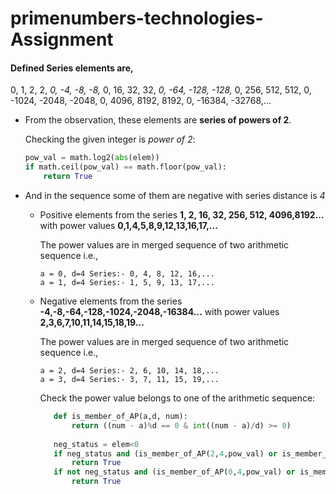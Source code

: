 # primenumbers-technologies-Assignment

#### Defined Series elements are,
  0, 1, 2, 2, *0, -4, -8, -8,* 0, 16, 32, 32, *0, -64, -128, -128,* 0, 256, 512, 512, 0, -1024, -2048, -2048, 0, 4096, 8192, 8192, 0, -16384, -32768,...
* From the observation, these elements are **series of powers of 2**.
 
  Checking the given integer is *power of 2*:
  ```python
  pow_val = math.log2(abs(elem))
  if math.ceil(pow_val) == math.floor(pow_val):
      return True
  ```
* And in the sequence some of them are negative with series distance is *4*
  
  * Positive elements from the series **1, 2, 16, 32, 256, 512, 4096,8192...** with power values **0,1,4,5,8,9,12,13,16,17,...**
    
    The power values are in merged sequence of two arithmetic sequence i.e.,
    ```
    a = 0, d=4 Series:- 0, 4, 8, 12, 16,...
    a = 1, d=4 Series:- 1, 5, 9, 13, 17,...
    ```
  
  * Negative elements from the series **-4,-8,-64,-128,-1024,-2048,-16384...** with power values **2,3,6,7,10,11,14,15,18,19...**

    The power values are in merged sequence of two arithmetic sequence i.e.,
    ```
    a = 2, d=4 Series:- 2, 6, 10, 14, 18,...
    a = 3, d=4 Series:- 3, 7, 11, 15, 19,...
    ```
    
    Check the power value belongs to one of the arithmetic sequence:
    ```python
       def is_member_of_AP(a,d, num):
           return ((num - a)%d == 0 & int((num - a)/d) >= 0)
       
       neg_status = elem<0
       if neg_status and (is_member_of_AP(2,4,pow_val) or is_member_of_AP(3,4,pow_val)):
           return True
       if not neg_status and (is_member_of_AP(0,4,pow_val) or is_member_of_AP(1,4,pow_val)):
           return True
    ```
    
    
